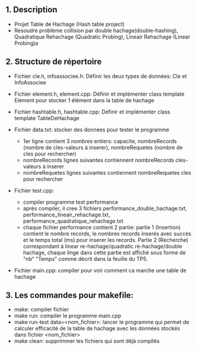 
## 1. Description
  - Projet Table de Hachage (Hash table project)
  - Resoudre problème collision par double hachage(double-hashing), Quadratique Rehachage (Quadratic Probing), Lineair Rehachage (Linear Probing)a
## 2. Structure de répertoire
 - Fichier cle.h, infoassociee.h: Définir les deux types de données: Cle et InfoAssociee

 - Fichier element.h, element.cpp: Définir et implémenter class template Element pour stocker 1 élément dans la table de hachage 

 - Fichier hashtable.h, hashtable.cpp: Définir et implémenter class template TableDeHachage

 - Fichier data.txt: stocker des données pour tester le programme
	+ 1er ligne contient 3 nombres entiers: capacite, nombreRecords (nombre de cles-valeurs à inserer), nombreRequetes (nombre de cles pour rechercher)
	+ nombreRecords lignes suivantes contiennent nombreRecords cles-valeurs à inserer
	+ nombreRequetes lignes suivantes contiennent nombreRequetes cles pour rechercher

 - Fichier test.cpp:  
	+ compiler programme test performance 
	+ après compiler, il cree 3 fichiers performance_double_hachage.txt, performance_lineair_rehachage.txt, performance_quadratique_rehachage.txt 
	+ chaque fichier performance contient 2 partie: partie 1 (Insertion) contient le nombre records, le nombres records inserés avec succès et le temps total (ms) pour inserer les records. Partie 2 (Recherche) correspondant à linear re-hachage/quadratic re-hachage/double hachage, chaque linge dans cette partie est affiché sous forme de "nb" "Temps" comme décrit dans la feuille du TP5. 

 - Fichier main.cpp: compiler pour voir comment ca marche une table de hachage	

## 3. Les commandes pour makefile:
 - make: compiler fichier
 - make run: compiler le programme main.cpp
 - make run-test data=<nom_fichier>: lancer le programme qui permet de calculer efficacité de la table de hachage avec les données stockés dans fichier <nom_fichier> 
 - make clean: supprimmer les fichiers qui sont déjà compilés
